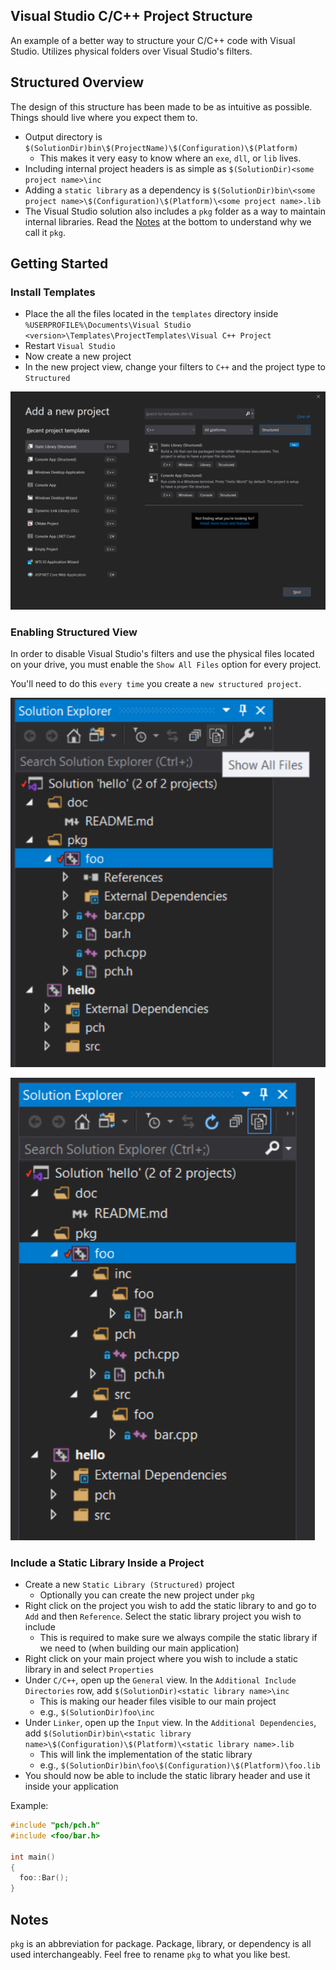 ## Visual Studio C/C++ Project Structure

An example of a better way to structure your C/C++ code with Visual Studio. Utilizes physical folders over Visual Studio's filters.

## Structured Overview

The design of this structure has been made to be as intuitive as possible. Things should live where you expect them to.

- Output directory is `$(SolutionDir)bin\$(ProjectName)\$(Configuration)\$(Platform)`
  - This makes it very easy to know where an `exe`, `dll`, or `lib` lives.
- Including internal project headers is as simple as `$(SolutionDir)<some project name>\inc`
- Adding a `static library` as a dependency is `$(SolutionDir)bin\<some project name>\$(Configuration)\$(Platform)\<some project name>.lib`
- The Visual Studio solution also includes a `pkg` folder as a way to maintain internal libraries. Read the [Notes](#notes) at the bottom to understand why we call it `pkg`.

## Getting Started

### Install Templates

- Place the all the files located in the `templates` directory inside `%USERPROFILE%\Documents\Visual Studio <version>\Templates\ProjectTemplates\Visual C++ Project`
- Restart `Visual Studio`
- Now create a new project
- In the new project view, change your filters to `C++` and the project type to `Structured`


![New Project View](./img/new_project.png "New Project View")

### Enabling Structured View

In order to disable Visual Studio's filters and use the physical files located on your drive, you must enable the `Show All Files` option for every project.

You'll need to do this `every time` you create a `new structured project`.

![Show All Files](./img/show_all_files.png "Show All Files")


![Showing All Files](./img/showing_all_files.png "Showing All Files")

### Include a Static Library Inside a Project

- Create a new `Static Library (Structured)` project
  - Optionally you can create the new project under `pkg`
- Right click on the project you wish to add the static library to and go to `Add` and then `Reference`. Select the static library project you wish to include
  - This is required to make sure we always compile the static library if we need to (when building our main application)
- Right click on your main project where you wish to include a static library in and select `Properties`
- Under `C/C++`, open up the `General` view. In the `Additional Include Directories` row, add `$(SolutionDir)<static library name>\inc`
  - This is making our header files visible to our main project
  - e.g., `$(SolutionDir)foo\inc`
- Under `Linker`, open up the `Input` view. In the `Additional Dependencies`, add `$(SolutionDir)bin\<static library name>\$(Configuration)\$(Platform)\<static library name>.lib`
  - This will link the implementation of the static library
  - e.g., `$(SolutionDir)bin\foo\$(Configuration)\$(Platform)\foo.lib`
- You should now be able to include the static library header and use it inside your application

Example:

```cpp
#include "pch/pch.h"
#include <foo/bar.h>

int main()
{
  foo::Bar();
}
```

## Notes

`pkg` is an abbreviation for package. Package, library, or dependency is all used interchangeably. Feel free to rename `pkg` to what you like best.
